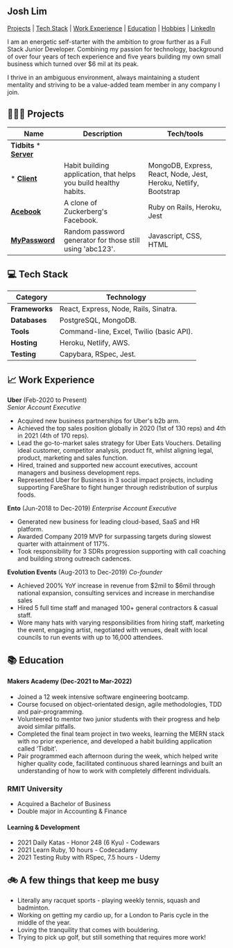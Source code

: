 ## Josh Lim

[Projects](https://github.com/sumo-mailman/CV#-projects) | [Tech Stack](https://github.com/sumo-mailman/CV#-tech-stack) | [Work Experience](https://github.com/sumo-mailman/CV#-work-experience) | [Education](https://github.com/sumo-mailman/CV#-education) | [Hobbies](https://github.com/sumo-mailman/CV#-a-few-things-that-keep-me-busy) | [LinkedIn](https://www.linkedin.com/in/joshlim092/)

I am an energetic self-starter with the ambition to grow further as a Full Stack Junior Developer. Combining my passion for technology, background of over four years of tech experience and five years building my own small business which turned over $6 mil at its peak.

I thrive in an ambiguous environment, always maintaining a student mentality and striving to be a value-added team member in any company I join.

## 👨🏻‍💻 Projects

| Name                                                                  | Description                                                      | Tech/tools    |
| --------------------------------------------------------------------- | ---------------------------------------------------------------- | ------------- |
| **Tidbits** * [**Server**](https://github.com/mat-diak/snacks-server) 
* [**Client**](https://github.com/mikitaro-27/snacks-client)             | Habit building application, that helps you build healthy habits. | MongoDB, Express, React, Node, Jest, Heroku, Netlify, Bootstrap |
| [**Acebook**](https://github.com/sumo-mailman/acebook-MorkSuckerborg) | A clone of Zuckerberg's Facebook.                                | Ruby on Rails, Heroku, Jest |
| [**MyPassword**](https://github.com/sumo-mailman/password-generator)  | Random password generator for those still using 'abc123'.        | Javascript, CSS, HTML    |

## 💻 Tech Stack

| Category       | Technology                               |
| -------------- | ---------------------------------------- |
| **Frameworks** | React, Express, Node, Rails, Sinatra.    |
| **Databases**  | PostgreSQL, MongoDB.                     |
| **Tools**      | Command-line, Excel, Twilio (basic API). |
| **Hosting**    | Heroku, Netlify, AWS. |
| **Testing**    | Capybara, RSpec, Jest.                   |

## 📈 Work Experience

**Uber** (Feb-2020 to Present)  
_Senior Account Executive_

- Acquired new business partnerships for Uber's b2b arm.
- Achieved the top sales position globally in 2020 (1st of 130 reps) and 4th in 2021 (4th of 170 reps).
- Lead the go-to-market sales strategy for Uber Eats Vouchers. Detailing ideal customer, competitor analysis, product fit, whilst aligning legal, product, marketing and sales function.
- Hired, trained and supported new account executives, account managers and business development reps.
- Represented Uber for Business in 3 social impact projects, including supporting FareShare to fight hunger through redistribution of surplus foods.

**Ento** (Jun-2018 to Dec-2019)
_Enterprise Account Executive_

- Generated new business for leading cloud-based, SaaS and HR platform.
- Awarded Company 2019 MVP for surpassing targets during slowest quarter with attainment of 117%.
- Took responsibility for 3 SDRs progression supporting with call coaching and building strong outreach cadences.

**Evolution Events** (Aug-2013 to Dec-2019)
_Co-founder_

- Achieved 200% YoY increase in revenue from $2mil to $6mil through national expansion, consulting services and increase in merchandise sales
- Hired 5 full time staff and managed 100+ general contractors & casual staff.
- Wore many hats with varying responsibilities from hiring staff, marketing the event, engaging artist, negotiated with venues, dealt with local councils to run events with up to 16,000 attendees.

## 📚 Education

#### Makers Academy (Dec-2021 to Mar-2022)

- Joined a 12 week intensive software engineering bootcamp.
- Course focused on object-orientated design, agile methodologies, TDD and pair-programming.
- Volunteered to mentor two junior students with their progress and help avoid similar pitfalls.
- Completed the final team project in two weeks, learning the MERN stack with no prior experience, and developed a habit building application called ‘Tidbit'.
- Pair programmed each afternoon during the week, which helped write higher quality code, facilitated continuous shared learnings and built an understanding of how to work with completely different individuals.

### RMIT University
- Acquired a Bachelor of Business
- Double major in Accounting & Finance

#### Learning & Development
- 2021 Daily Katas - Honor 248 (6 Kyu) - Codewars
- 2021 Learn Ruby, 10 hours - Codecadamy
- 2021 Testing Ruby with RSpec, 7.5 hours - Udemy

## 🚲 A few things that keep me busy

- Literally any racquet sports - playing weekly tennis, squash and badminton.
- Working on getting my cardio up, for a London to Paris cycle in the middle of the year.
- Loving the tranquility that comes with bouldering.
- Trying to pick up golf, but still something that requires more work!
